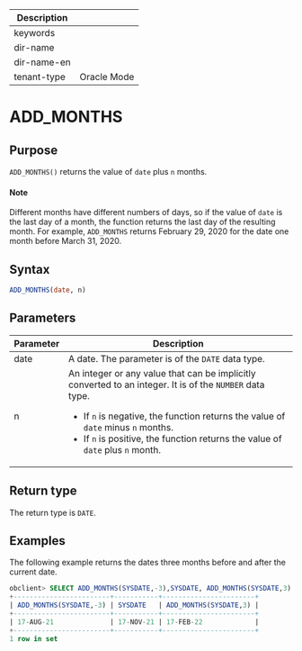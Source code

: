| Description   |                 |
|---------------|-----------------|
| keywords      |                 |
| dir-name      |                 |
| dir-name-en   |                 |
| tenant-type   | Oracle Mode     |

# ADD_MONTHS

## Purpose

`ADD_MONTHS()` returns the value of `date` plus `n` months.
  <main id="notice" type='explain'>
    <h4>Note</h4>
    <p>Different months have different numbers of days, so if the value of <code>date</code> is the last day of a month, the function returns the last day of the resulting month. For example, <code>ADD_MONTHS</code> returns February 29, 2020 for the date one month before March 31, 2020. </p>
  </main>

## Syntax

```sql
ADD_MONTHS(date, n)
```

## Parameters

| Parameter | Description |
|------|-----------------------------------------------------------------------------------------------------------------------------------------------------------------------------------------------------------------------------------|
| date | A date. The parameter is of the `DATE` data type.  |
| n | An integer or any value that can be implicitly converted to an integer. It is of the `NUMBER` data type.  <ul><li> If `n` is negative, the function returns the value of `date` minus `n` months.    </li><li> If `n` is positive, the function returns the value of `date` plus `n` month. </li></ul> |

## Return type

The return type is `DATE`.

## Examples

The following example returns the dates three months before and after the current date.

```sql
obclient> SELECT ADD_MONTHS(SYSDATE,-3),SYSDATE, ADD_MONTHS(SYSDATE,3) FROM DUAL;
+------------------------+-----------+-----------------------+
| ADD_MONTHS(SYSDATE,-3) | SYSDATE   | ADD_MONTHS(SYSDATE,3) |
+------------------------+-----------+-----------------------+
| 17-AUG-21              | 17-NOV-21 | 17-FEB-22             |
+------------------------+-----------+-----------------------+
1 row in set
```

